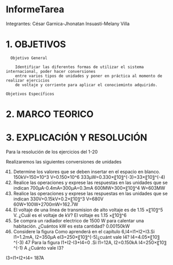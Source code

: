 # InformeTarea

Integrantes: César Garnica-Jhonatan Insuasti-Melany Villa 

# 1. OBJETIVOS

      Objetivo General
     
        Identificar las diferentes formas de utilizar el sistema internacional, poder hacer conversiones
        entre varios tipos de unidades y poner en práctica al momento de realizar ejercicios 
        de voltaje y corriente para aplicar el conocieminto adquirido.     
    
    Objetivos Específicos
     
    


# 2. MARCO TEORICO


# 3. EXPLICACIÓN Y RESOLUCIÓN

Para la resolución de los ejercicios del 1-20 

 Realizaremos las siguientes conversiones de unidades 
 
 
 41. Determine los valores que se deben insertar en el espacio en blanco.
	150kV=150×10^3 V=0.150×10^6
	333μW=0.330×〖10〗^(-3)=33×〖10〗^(-4)
42. Realice las operaciones y exprese las respuestas en las unidades que se indican 
	700μA-0.4mA=300μA=0.3mA
	600MW+300×〖10〗^4 W=603MW
43. Realice las operaciones y exprese las respuestas en las unidades que se indican
	330V+0.15kV+0.2×〖10〗^3 V=680V
	60W+100W+2700mW=162.7W
44. El voltaje de una linea de transmision de alto voltaje es de 1.15 ×〖10〗^5 V. ¿Cuál es el voltaje de kV?
  El voltaje es 1.15 ×〖10〗^6
45. Se compra un radiador electrico de 1500 W para calentar una habitación. ¿Cuántos kW es esta cantidad?
0.00150kW
46.  Considere la figura Como aprenderá en el capítulo 6,I4=I1+I2+I3.Si I1=1.2mA, I2=350μA eI3=250×〖10〗^(-5)¿cuánt vale I4?
 I4=4.05×〖10〗^(-3)
47 Para la figura I1+I2-I3+I4=0 .Si I1=12A, I2=0.150kA I4=250×〖10〗^(-1) A ¿Cuánto vale I3?

I3=I1+I2+I4= 187A


